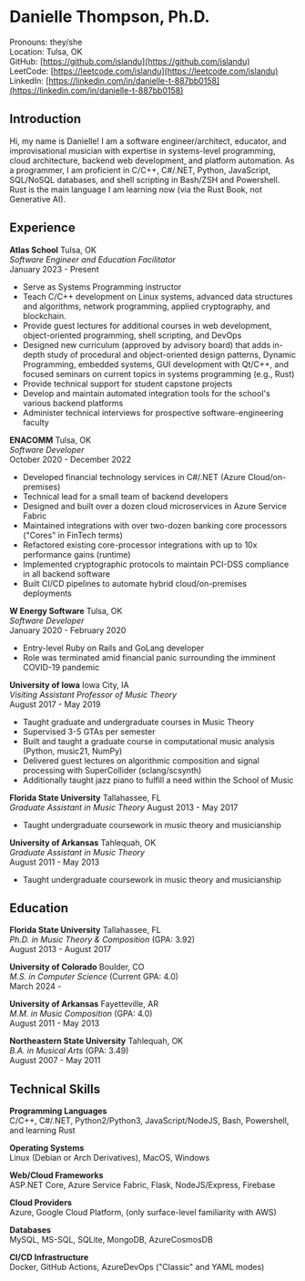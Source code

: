 # Danielle Thompson, Ph.D.
Pronouns: they/she  
Location: Tulsa, OK  
GitHub: [https://github.com/islandu](https://github.com/islandu)  
LeetCode: [https://leetcode.com/islandu](https://leetcode.com/islandu)  
LinkedIn: [https://linkedin.com/in/danielle-t-887bb0158](https://linkedin.com/in/danielle-t-887bb0158)

## Introduction
Hi, my name is Danielle! I am a software engineer/architect, educator, and improvisational musician with expertise in systems-level programming, cloud architecture, backend web development, and platform automation. As a programmer, I am proficient in C/C++, C#/.NET, Python, JavaScript, SQL/NoSQL databases, and shell scripting in Bash/ZSH and Powershell. Rust is the main language I am learning now (via the Rust Book, not Generative AI).


## Experience

__Atlas School__ Tulsa, OK  
_Software Engineer and Education Facilitator_  
January 2023 - Present  
- Serve as Systems Programming instructor
- Teach C/C++ development on Linux systems, advanced data structures and algorithms, network programming, applied cryptography, and blockchain.
- Provide guest lectures for additional courses in web development, object-oriented programming, shell scripting, and DevOps
- Designed new curriculum (approved by advisory board) that adds in-depth study of procedural and object-oriented design patterns, Dynamic Programming, embedded systems, GUI development with Qt/C++, and focused seminars on current topics in systems programming (e.g., Rust)
- Provide technical support for student capstone projects
- Develop and maintain automated integration tools for the school's various backend platforms
- Administer technical interviews for prospective software-engineering faculty
  
__ENACOMM__ Tulsa, OK  
_Software Developer_  
October 2020 - December 2022
- Developed financial technology services in C#/.NET (Azure Cloud/on-premises)
- Technical lead for a small team of backend developers
- Designed and built over a dozen cloud microservices in Azure Service Fabric
- Maintained integrations with over two-dozen banking core processors ("Cores" in FinTech terms)
- Refactored existing core-processor integrations with up to 10x performance gains (runtime)
- Implemented cryptographic protocols to maintain PCI-DSS compliance in all backend software
- Built CI/CD pipelines to automate hybrid cloud/on-premises deployments

__W Energy Software__ Tulsa, OK  
_Software Developer_  
January 2020 - February 2020
- Entry-level Ruby on Rails and GoLang developer
- Role was terminated amid financial panic surrounding the imminent COVID-19 pandemic

__University of Iowa__ Iowa City, IA  
_Visiting Assistant Professor of Music Theory_  
August 2017 - May 2019
- Taught graduate and undergraduate courses in Music Theory
- Supervised 3-5 GTAs per semester
- Built and taught a graduate course in computational music analysis (Python, music21, NumPy)
- Delivered guest lectures on algorithmic composition and signal processing with SuperCollider (sclang/scsynth)
- Additionally taught jazz piano to fulfill a need within the School of Music

__Florida State University__ Tallahassee, FL  
_Graduate Assistant in Music Theory_
August 2013 - May 2017  
- Taught undergraduate coursework in music theory and musicianship

__University of Arkansas__ Tahlequah, OK  
_Graduate Assistant in Music Theory_  
August 2011 - May 2013  
- Taught undergraduate coursework in music theory and musicianship

## Education

__Florida State University__ Tallahassee, FL  
_Ph.D. in Music Theory & Composition_ (GPA: 3.92)  
August 2013 - August 2017  
 
__University of Colorado__ Boulder, CO  
_M.S. in Computer Science_ (Current GPA: 4.0)  
March 2024 -  

__University of Arkansas__ Fayetteville, AR  
_M.M. in Music Composition_ (GPA: 4.0)  
August 2011 - May 2013  

__Northeastern State University__ Tahlequah, OK  
_B.A. in Musical Arts_ (GPA: 3.49)  
August 2007 - May 2011  

## Technical Skills
__Programming Languages__  
C/C++, C#/.NET, Python2/Python3, JavaScript/NodeJS, Bash, Powershell, and learning Rust  
  
__Operating Systems__  
Linux (Debian or Arch Derivatives), MacOS, Windows  
  
__Web/Cloud Frameworks__  
ASP.NET Core, Azure Service Fabric, Flask, NodeJS/Express, Firebase  
  
__Cloud Providers__  
Azure, Google Cloud Platform, (only surface-level familiarity with AWS)  

__Databases__  
MySQL, MS-SQL, SQLite, MongoDB, AzureCosmosDB  

__CI/CD Infrastructure__  
Docker, GitHub Actions, AzureDevOps ("Classic" and YAML modes)  
